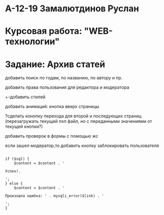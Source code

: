 # А-12-19 Замалютдинов Руслан 
# Курсовая работа: "WEB-технологии"
# Задание: Архив статей

добавить поиск по годам, по названию, по автору и пр.

добавить права пользования для редактора и модератора

+-добавить стилей 

добавить анимаций: кнопка вверх страницы

?сделать конопку перехода для второй и последующих страниц (перезагружать текущий пхп файл, но с переданными значениями от текущей кнопки?)

добавить проверок в формы с помощью жс

если зашел модератор,то добавить кнопку заблокировать пользователя




<code>
if ($sql) {
    $content = $content . '<p>Успех!.</p>';
} else {
    $content = $content . '<p>Произошла ошибка: ' . mysqli_error($link) . '</p>';
}
</code>